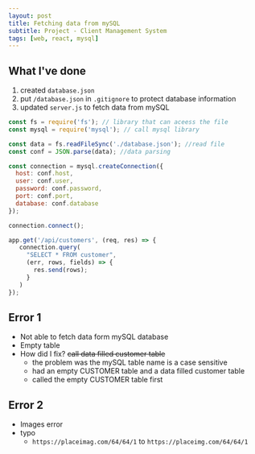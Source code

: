 ```yaml
---
layout: post
title: Fetching data from mySQL 
subtitle: Project - Client Management System
tags: [web, react, mysql]
---
```

## What I've done 
1. created `database.json`
2. put `/database.json` in `.gitignore` to protect database information 
3. updated `server.js` to fetch data from mySQL
```javascript
const fs = require('fs'); // library that can aceess the file
const mysql = require('mysql'); // call mysql library

const data = fs.readFileSync('./database.json'); //read file
const conf = JSON.parse(data); //data parsing

const connection = mysql.createConnection({
  host: conf.host,
  user: conf.user,
  password: conf.password,
  port: conf.port,
  database: conf.database
});

connection.connect();

app.get('/api/customers', (req, res) => {
   connection.query(
     "SELECT * FROM customer",
     (err, rows, fields) => {
       res.send(rows);
     }
   )
});
```

## Error 1
- Not able to fetch data form mySQL database
- Empty table
- How did I fix? ~~call data filled customer table~~ 
    - the problem was the mySQL table name is a case sensitive
    - had an empty CUSTOMER table and a data filled customer table 
    - called the empty CUSTOMER table first

## Error 2
- Images error 
- typo 
    - `https://placeimag.com/64/64/1` to `https://placeimg.com/64/64/1`